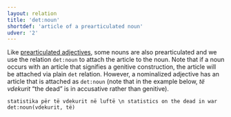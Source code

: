 ```yaml
---
layout: relation
title: 'det:noun'
shortdef: 'article of a prearticulated noun'
udver: '2'
---
```


Like [prearticulated adjectives](det-adj.html), some nouns are also prearticulated
and we use the relation `det:noun` to attach the article to the noun. Note that if a noun occurs
with an article that signifies a genitive construction, the article will be attached via plain
`det` relation. However, a nominalized adjective has an article that is attached as `det:noun`
(note that in the example below, _të vdekurit_ “the dead” is in accusative rather than genitive).

~~~ sdparse
statistika për të vdekurit në luftë \n statistics on the dead in war
det:noun(vdekurit, të)
~~~

<!-- Interlanguage links updated So kvě 14 19:03:28 CEST 2022 -->
